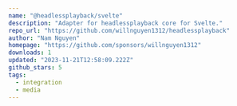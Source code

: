 ```yaml
---
name: "@headlessplayback/svelte"
description: "Adapter for headlessplayback core for Svelte."
repo_url: "https://github.com/willnguyen1312/headlessplayback"
author: "Nam Nguyen"
homepage: "https://github.com/sponsors/willnguyen1312"
downloads: 1
updated: "2023-11-21T12:58:09.222Z"
github_stars: 5
tags: 
  - integration
  - media
---
```

